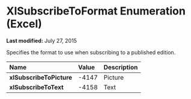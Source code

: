 
# XlSubscribeToFormat Enumeration (Excel)

 **Last modified:** July 27, 2015

Specifies the format to use when subscribing to a published edition.


|**Name**|**Value**|**Description**|
|:-----|:-----|:-----|
| **xlSubscribeToPicture**|-4147|Picture|
| **xlSubscribeToText**|-4158|Text|
